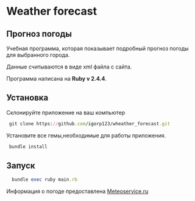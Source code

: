 # Weather forecast
## Прогноз погоды

Учебная программа, которая показывает подробный прогноз погоды для выбранного города.

Данные считываются в виде xml файла с сайта.

Программа написана на **Ruby v 2.4.4**.

## Установка
Склонируйте приложение на ваш компьютер
``` ruby
 git clone https://github.com/igorp123/wheather_forecast.git
```
Установите все гемы,необходимые для работы приложения.
``` ruby
 bundle install
```
## Запуск
``` ruby
  bundle exec ruby main.rb
```
Информация о погоде предоставлена [Meteoservice.ru](https://www.meteoservice.ru)
